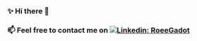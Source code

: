 ### ✨ Hi there 👋 
### 📫 Feel free to contact me on [![Linkedin: RoeeGadot](https://img.shields.io/badge/-salimkhallouki-blue?style=flat-square&logo=Linkedin&logoColor=white&link=https://www.linkedin.com/in/salimkhallouki)](https://www.linkedin.com/in/salimkhallouki/)
<!--
**Axolottl/Axolottl** is a ✨ _special_ ✨ repository because its `README.md` (this file) appears on your GitHub profile.

Here are some ideas to get you started:

- 🔭 I’m currently working on ...
- 🌱 I’m currently learning ...
- 👯 I’m looking to collaborate on ...
- 🤔 I’m looking for help with ...
- 💬 Ask me about ...
- 📫 How to reach me: ...
- 😄 Pronouns: ...
- ⚡ Fun fact: ...
-->
